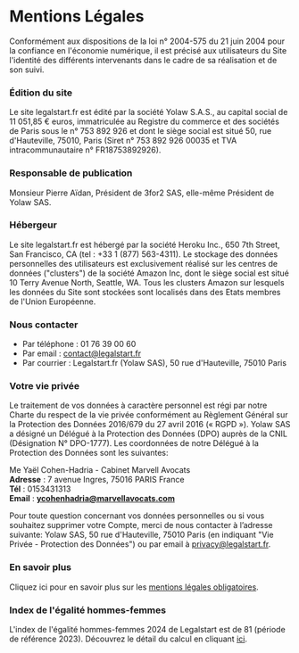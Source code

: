 Mentions Légales
================

Conformément aux dispositions de la loi n° 2004-575 du 21 juin 2004 pour la confiance en l'économie numérique, il est précisé aux utilisateurs du Site l'identité des différents intervenants dans le cadre de sa réalisation et de son suivi.

### **Édition du site** 

Le site legalstart.fr est édité par la société Yolaw S.A.S., au capital social de 11 051,85 € euros, immatriculée au Registre du commerce et des sociétés de Paris sous le n° 753 892 926 et dont le siège social est situé 50, rue d'Hauteville, 75010, Paris (Siret n° 753 892 926 00035 et TVA intracommunautaire n° FR18753892926).

### **Responsable de publication** 

Monsieur Pierre Aïdan, Président de 3for2 SAS, elle-même Président de Yolaw SAS.

### **Hébergeur** 

Le site legalstart.fr est hébergé par la société Heroku Inc., 650 7th Street, San Francisco, CA (tel : +33 1 (877) 563-4311). Le stockage des données personnelles des utilisateurs est exclusivement réalisé sur les centres de données ("clusters") de la société Amazon Inc, dont le siège social est situé 10 Terry Avenue North, Seattle, WA. Tous les clusters Amazon sur lesquels les données du Site sont stockées sont localisés dans des Etats membres de l'Union Européenne.

### **Nous contacter** 

* Par téléphone : 01 76 39 00 60
* Par email : contact@legalstart.fr
* Par courrier : Legalstart.fr (Yolaw SAS), 50 rue d'Hauteville, 75010 Paris

### **Votre vie privée**

Le traitement de vos données à caractère personnel est régi par notre Charte du respect de la vie privée conformément au Règlement Général sur la Protection des Données 2016/679 du 27 avril 2016 (« RGPD »). Yolaw SAS a désigné un Délégué à la Protection des Données (DPO) auprès de la CNIL (Désignation N° DPO-1777). Les coordonnées de notre Délégué à la Protection des Données sont les suivantes:

Me Yaël Cohen-Hadria - Cabinet Marvell Avocats  
**Adresse** : 7 avenue Ingres, 75016 PARIS France  
**Tél** : 0153431313  
**Email** : **ycohenhadria@marvellavocats.com**

Pour toute question concernant vos données personnelles ou si vous souhaitez supprimer votre Compte, merci de nous contacter à l’adresse suivante: Yolaw SAS, 50 rue d'Hauteville, 75010 Paris (en indiquant "Vie Privée - Protection des Données") ou par email à privacy@legalstart.fr.

### **En savoir plus**

Cliquez ici pour en savoir plus sur les [mentions légales obligatoires](https://www.legalstart.fr/documents/mentions-legales/).

### **Index de l'égalité hommes-femmes**

L'index de l'égalité hommes-femmes 2024 de Legalstart est de 81 (période de référence 2023). Découvrez le détail du calcul en cliquant [ici](https://www.legalstart.fr/hubfs/Index%20%C3%A9galit%C3%A9%20professionnelles%20Femmes-Hommes%202024%20-%20R%C3%A9capitulatif%20notes%20indicateurs.pdf).